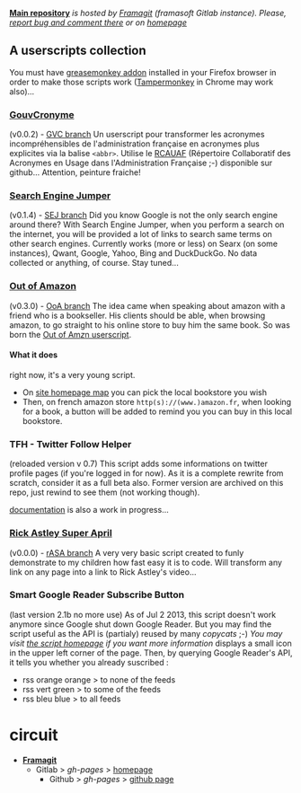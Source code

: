 **[Main repository][origin]** *is hosted by [Framagit][Framagit] (framasoft Gitlab instance). Please, [report bug and comment there][issues] or on [homepage][homepage]*
## A userscripts collection
You must have [greasemonkey addon][greasemonkey] installed in your Firefox browser in order to make those scripts work ([Tampermonkey][tampermonkey] in Chrome may work also)...

### [GouvCronyme](https://framagit.org/sycom/userScripts/raw/master/GouvCronyme.user.js)
(v0.0.2) - [GVC branch][gvc]
Un userscript pour transformer les acronymes incompréhensibles de l'administration française en acronymes plus explicites via la balise `<abbr>`. Utilise le [RCAUAF][rcauaf] (Répertoire Collaboratif des Acronymes en Usage dans l'Administration Française ;-) disponible sur github... Attention, peinture fraiche!

### [Search Engine Jumper](https://framagit.org/sycom/userScripts/raw/master/SearchEngineJumper.user.js)
(v0.1.4) - [SEJ branch](https://framagit.org/sycom/userScripts/tree/SEJ)
Did you know Google is not the only search engine around there? With Search Engine Jumper, when you perform a search on the internet, you will be provided a lot of links to search same terms on other search engines. Currently works (more or less) on Searx (on some instances), Qwant, Google, Yahoo, Bing and DuckDuckGo. No data collected or anything, of course. Stay tuned...

### [Out of Amazon](https://framagit.org/sycom/userScripts/raw/master/OutOfAmazon.user.js)
(v0.3.0) - [OoA branch](https://framagit.org/sycom/userScripts/tree/OoA)
The idea came when speaking about amazon with a friend who is a bookseller. His clients should be able, when browsing amazon, to go straight to his online store to buy him the same book. So was born the [Out of Am*z*n userscript][OoA-home].
#### What it does
right now, it's a very young script.
* On [site homepage map][OoA-home-map] you can pick the local bookstore you wish
* Then, on french amazon store `http(s)://(www.)amazon.fr`, when looking for a book, a button will be added to remind you you can buy in this local bookstore.

### TFH - Twitter Follow Helper
(reloaded version v 0.7)
This script adds some informations on twitter profile pages (if you're logged in for now). As it is a complete rewrite from scratch, consider it as a full beta also. Former version are archived on this repo, just rewind to see them (not working though).

[documentation](./TwitterFollowHelper/documentation.md) is also a work in progress...

### [Rick Astley Super April](https://framagit.org/sycom/userScripts/raw/master/rickAstleySuperApril.user.js)
(v0.0.0) - [rASA branch](https://framagit.org/sycom/userScripts/tree/rASA)
A very very basic script created to funly demonstrate to my children how fast easy it is to code. Will transform any link on any page into a link to Rick Astley's video...

### Smart Google Reader Subscribe Button
(last version 2.1b no more use)
As of Jul 2 2013, this script doesn't work anymore since Google shut down Google Reader. But you may find the script useful as the API is (partialy) reused by many *copycats* ;-)
*You may visit [the script homepage](http://sylvain.comte.online.fr/AirCarnet/?post/Smart-Google-Subscriber) if you want more information*
displays a small icon in the upper left corner of the page. Then, by querying Google Reader's API, it tells you whether you already suscribed :
* rss orange orange > to none of the feeds
* rss vert green > to some of the feeds
* rss bleu blue > to all feeds

# circuit
* **[Framagit][origin]**
   * Gitlab > *gh-pages* > [homepage][homepage]
      * Github > *gh-pages* > [github page][github-page]

[origin]:https://framagit.org/sycom/userScripts
[issues]:https://framagit.org/sycom/userScripts/issues
[homepage]:https://sycom.gitlab.io/userScripts
[github-page]:https://sycom.github.io/userScripts
[gvc]:https://framagit.org/sycom/userScripts/tree/GVC

[greasemonkey]:https://addons.mozilla.org/en/firefox/addon/greasemonkey/
[tampermonkey]:https://chrome.google.com/webstore/detail/tampermonkey/dhdgffkkebhmkfjojejmpbldmpobfkfo
[Framagit]:https://framagit.org/sycom/userScripts
[rcauaf]:https://github.com/michelbl/RCAUAF

[OoA-home]:http://sycom.github.io/outOfAm-z-n
[OoA-home-map]:http://sycom.github.io/outOfAm-z-n/map.html
